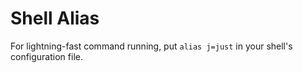# Shell Alias

For lightning-fast command running, put `alias j=just` in your shell's configuration file.